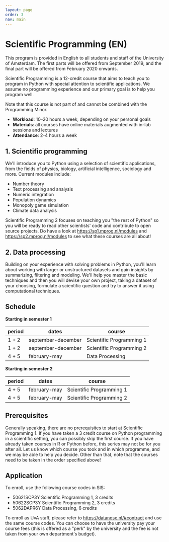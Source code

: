 ```yaml
---
layout: page
order: 3
nav: main
---
```


# Scientific Programming (EN)

This program is provided in English to all students and staff of the University of Amsterdam. The first parts will be offered from September 2019, and the final part will be offered from February 2020 onwards.

Scientific Programming is a 12-credit course that aims to teach you to program in Python with special attention to scientific applications. We assume no programming experience and our primary goal is to help you program well.

Note that this course is not part of and cannot be combined with the Programming Minor.

- **Workload**: 10–20 hours a week, depending on your personal goals
- **Materials**: all courses have online materials augmented with in-lab sessions and lectures
- **Attendance**: 2-4 hours a week


## 1. Scientific programming

We'll introduce you to Python using a selection of scientific applications, from the fields of physics, biology, artificial intelligence, sociology and more. Current modules include:

- Number theory
- Text processing and analysis
- Numeric integration
- Population dynamics
- Monopoly game simulation
- Climate data analysis

Scientific Programming 2 focuses on teaching you "the rest of Python" so you will be ready to read other scientists' code and contribute to open source projects. Do have a look at <https://sp1.mprog.nl/modules> and <https://sp2.mprog.nl/modules> to see what these courses are all about!

## 2. Data processing

Building on your experience with solving problems in Python, you'll learn about working with larger or unstructured datasets and gain insights by summarizing, filtering and modeling. We'll help you master the basic techniques and then you will devise your own project, taking a dataset of your choosing, formulate a scientific question and try to answer it using computational techniques.

## Schedule

**Starting in semester 1**

| period | dates              | course                   |  
| ------ | ------------------ | ------------------------ |  
| 1 + 2  | september-december | Scientific Programming 1 |  
| 1 + 2  | september-december | Scientific Programming 2 |  
| 4 + 5  | february-may       | Data Processing          |  

**Starting in semester 2**

| period | dates             | course                       |  
| ------ | ----------------- | ---------------------------- |  
| 4 + 5  | february-may      | Scientific Programming 1     |  
| 4 + 5  | february-may      | Scientific Programming 2     |


## Prerequisites

Generally speaking, there are no prerequisites to start at Scientific Programming 1. If you have taken a 3 credit course on Python programming in a scientific setting, you can possibly skip the first course. If you have already taken courses in R or Python before, this series may not be for you after all. Let us know which course you took and in which programme, and we may be able to help you decide. Other than that, note that the courses need to be taken in the order specified above!


## Application

To enroll, use the following course codes in SIS:

- 50621SCP3Y Scientific Programming 1, 3 credits
- 50622SCP3Y Scientific Programming 2, 3 credits
- 5062DAPR6Y Data Processing, 6 credits

To enroll as UvA staff, please refer to <https://datanose.nl/#contract> and use the same course codes. You can choose to have the university pay your course fees (this is offered as a "perk" by the university and the fee is not taken from your own department's budget).
